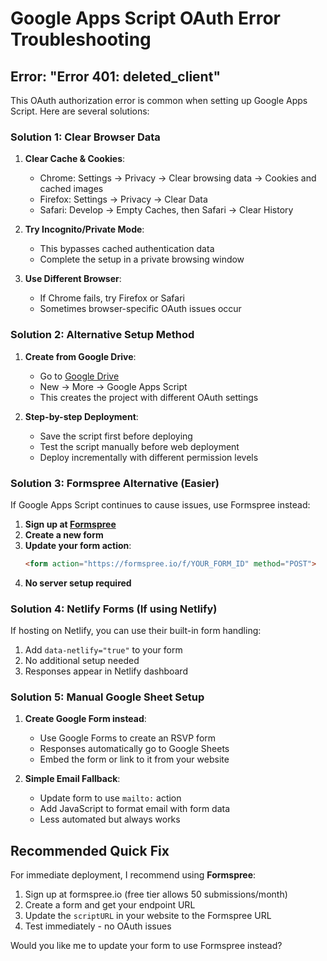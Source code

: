 # Google Apps Script OAuth Error Troubleshooting

## Error: "Error 401: deleted_client"

This OAuth authorization error is common when setting up Google Apps Script. Here are several solutions:

### Solution 1: Clear Browser Data
1. **Clear Cache & Cookies**:
   - Chrome: Settings → Privacy → Clear browsing data → Cookies and cached images
   - Firefox: Settings → Privacy → Clear Data
   - Safari: Develop → Empty Caches, then Safari → Clear History

2. **Try Incognito/Private Mode**:
   - This bypasses cached authentication data
   - Complete the setup in a private browsing window

3. **Use Different Browser**:
   - If Chrome fails, try Firefox or Safari
   - Sometimes browser-specific OAuth issues occur

### Solution 2: Alternative Setup Method
1. **Create from Google Drive**:
   - Go to [Google Drive](https://drive.google.com)
   - New → More → Google Apps Script
   - This creates the project with different OAuth settings

2. **Step-by-step Deployment**:
   - Save the script first before deploying
   - Test the script manually before web deployment
   - Deploy incrementally with different permission levels

### Solution 3: Formspree Alternative (Easier)
If Google Apps Script continues to cause issues, use Formspree instead:

1. **Sign up at [Formspree](https://formspree.io)**
2. **Create a new form**
3. **Update your form action**:
   ```html
   <form action="https://formspree.io/f/YOUR_FORM_ID" method="POST">
   ```
4. **No server setup required**

### Solution 4: Netlify Forms (If using Netlify)
If hosting on Netlify, you can use their built-in form handling:
1. Add `data-netlify="true"` to your form
2. No additional setup needed
3. Responses appear in Netlify dashboard

### Solution 5: Manual Google Sheet Setup
1. **Create Google Form instead**:
   - Use Google Forms to create an RSVP form
   - Responses automatically go to Google Sheets
   - Embed the form or link to it from your website

2. **Simple Email Fallback**:
   - Update form to use `mailto:` action
   - Add JavaScript to format email with form data
   - Less automated but always works

## Recommended Quick Fix

For immediate deployment, I recommend using **Formspree**:

1. Sign up at formspree.io (free tier allows 50 submissions/month)
2. Create a form and get your endpoint URL
3. Update the `scriptURL` in your website to the Formspree URL
4. Test immediately - no OAuth issues

Would you like me to update your form to use Formspree instead?